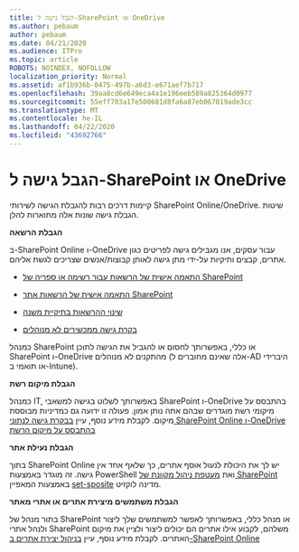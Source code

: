 ```yaml
---
title: הגבל גישה ל-SharePoint או OneDrive
ms.author: pebaum
author: pebaum
ms.date: 04/21/2020
ms.audience: ITPro
ms.topic: article
ROBOTS: NOINDEX, NOFOLLOW
localization_priority: Normal
ms.assetid: af1b936b-0475-497b-a6d3-e671aef7b717
ms.openlocfilehash: 39aa8cd6e649eca4a1e196eeb589a825364d0977
ms.sourcegitcommit: 55eff703a17e500681d8fa6a87eb067019ade3cc
ms.translationtype: MT
ms.contentlocale: he-IL
ms.lasthandoff: 04/22/2020
ms.locfileid: "43692766"
---
```

# <a name="restrict-access-in-sharepoint-or-onedrive"></a>הגבל גישה ל-SharePoint או OneDrive

קיימות דרכים רבות להגבלת הגישה לשירותי SharePoint Online/OneDrive. שיטות הגבלת גישה שונות אלה מתוארות להלן. 

**הגבלת הרשאה**

ב-SharePoint Online ו-OneDrive עבור עסקים, אנו מגבילים גישה לפריטים כגון אתרים, קבצים ותיקיות על-ידי מתן גישה לאותן קבוצות/אנשים שצריכים לגשת אליהם.

- [התאמה אישית של הרשאות עבור רשימה או ספריה של SharePoint](https://support.office.com/article/Customize-permissions-for-a-SharePoint-list-or-library-02d770f3-59eb-4910-a608-5f84cc297782)

- [התאמה אישית של הרשאות אתר SharePoint](https://docs.microsoft.com/sharepoint/customize-sharepoint-site-permissions)

- [שינוי ההרשאות בתיקיית משנה](https://support.office.com/article/Change-the-permissions-on-a-subfolder-5427BD7C-F20A-4F75-8CF2-5359DD45A1A6)

- [בקרת גישה ממכשירים לא מנוהלים](https://docs.microsoft.com/sharepoint/control-access-from-unmanaged-devices)

כמנהל SharePoint או כללי, באפשרותך לחסום או להגביל את הגישה לתוכן SharePoint ו-OneDrive מהתקנים לא מנוהלים (אלה שאינם מחוברים ל-AD היברידי או תואמי ב-Intune).

**הגבלת מיקום רשת**

כמנהל IT, באפשרותך לשלוט בגישה למשאבי SharePoint ו-OneDrive בהתבסס על מיקומי רשת מוגדרים שבהם אתה נותן אמון. פעולה זו ידועה גם כמדיניות מבוססת מיקום. לקבלת מידע נוסף, עיין [בבקרת גישה לנתוני SharePoint Online ו-OneDrive בהתבסס על מיקום הרשת](https://docs.microsoft.com/sharepoint/control-access-based-on-network-location)

**הגבלת נעילת אתר** 

בתוך SharePoint Online יש לך את היכולת לנעול אוסף אתרים, כך שלאף אחד אין גישה. זה מוגדר באמצעות PowerShell ואת [מעטפת ניהול מקוונת של SharePoint](https://docs.microsoft.com/powershell/sharepoint/sharepoint-online/connect-sharepoint-online?view=sharepoint-ps) באמצעות המאפיין [set-sposite](https://docs.microsoft.com/powershell/module/sharepoint-online/set-sposite?view=sharepoint-ps) מדינה לוקזיט.

**הגבלת משתמשים מיצירת אתרים או אתרי מאתר**

בתור מנהל של SharePoint או מנהל כללי, באפשרותך לאפשר למשתמשים שלך ליצור ולנהל אתרי SharePoint משלהם, לקבוע אילו אתרים הם יכולים ליצור ולציין את מיקום האתרים. לקבלת מידע נוסף, עיין [בניהול יצירת אתרים ב-SharePoint Online](https://docs.microsoft.com/sharepoint/manage-site-creation)

